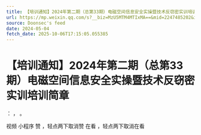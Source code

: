 ```yaml
---
title: 【培训通知】2024年第二期（总第33期）电磁空间信息安全实操暨技术反窃密实训培训简章
url: https://mp.weixin.qq.com/s?__biz=MzU5MTM4MTIxMA==&mid=2247485202&idx=2&sn=b032abf1d563374d51c5a714e24de8b5
source: Doonsec's feed
date: 2024-05-04
fetch_date: 2025-10-06T17:15:05.055385
---
```


# 【培训通知】2024年第二期（总第33期）电磁空间信息安全实操暨技术反窃密实训培训简章

：
，
。

视频
小程序
赞
，轻点两下取消赞
在看
，轻点两下取消在看